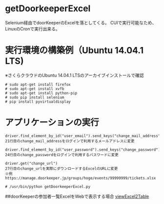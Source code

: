 getDoorkeeperExcel
===============

Selenium経由でdoorKeeperのExcelを落としてくる。
CUIで実行可能なため、LinuxのCronで実行出来る。

# 実行環境の構築例（Ubuntu 14.04.1 LTS)
※さくらクラウドのUbuntu 14.04.1 LTSのアーカイブインストールで確認

    # sudo apt-get install firefox
    # sudo apt-get install xvfb
    # sudo apt-get install python-pip
    # sudo pip install selenium
    # pip install pyvirtualdisplay
    
# アプリケーションの実行
    driver.find_element_by_id("user_email").send_keys("change_mail_address")
    21行目のchange_mail_addressをログインで利用するメールアドレスに変更
    
    driver.find_element_by_id("user_password").send_keys("change_password")
    24行目のchange_passwordをログインで利用するパスワードに変更
    
    driver.get("change_url")
    27行目のchange_urlを実際にダウンロードするExcelのURLに変更
    ※例　https://manage.doorkeeper.jp/groups/hoge/events/99999999/tickets.xlsx

    # /usr/bin/python getDoorkeeperExcel.py
    
##doorKeeperの参加者一覧ExcelをWebで表示する場合
[viewExcel2Table](https://github.com/soudai/viewExcel2Table) 